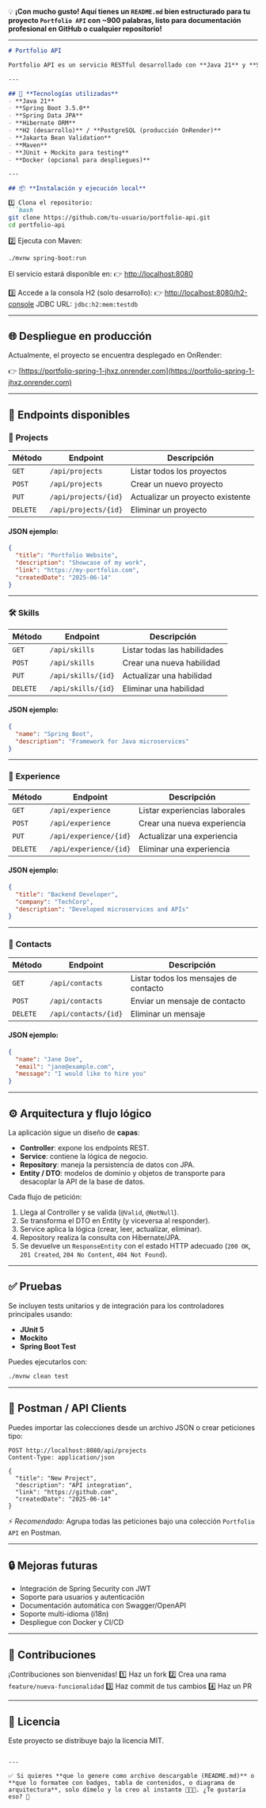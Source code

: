 💡 **¡Con mucho gusto! Aquí tienes un `README.md` bien estructurado para tu proyecto `Portfolio API` con \~900 palabras, listo para documentación profesional en GitHub o cualquier repositorio!**

---

````markdown
# Portfolio API

Portfolio API es un servicio RESTful desarrollado con **Java 21** y **Spring Boot 3.5.0** que permite gestionar un portafolio de proyectos, habilidades, experiencias laborales y contactos. Este backend está diseñado para ser consumido por interfaces frontend como aplicaciones web, móviles o herramientas de automatización, ofreciendo un conjunto de endpoints seguros, escalables y fáciles de integrar.

---

## 🚀 **Tecnologías utilizadas**
- **Java 21**
- **Spring Boot 3.5.0**
- **Spring Data JPA**
- **Hibernate ORM**
- **H2 (desarrollo)** / **PostgreSQL (producción OnRender)**
- **Jakarta Bean Validation**
- **Maven**
- **JUnit + Mockito para testing**
- **Docker (opcional para despliegues)**

---

## 📦 **Instalación y ejecución local**

1️⃣ Clona el repositorio:
```bash
git clone https://github.com/tu-usuario/portfolio-api.git
cd portfolio-api
````

2️⃣ Ejecuta con Maven:

```bash
./mvnw spring-boot:run
```

El servicio estará disponible en:
👉 [http://localhost:8080](http://localhost:8080)

3️⃣ Accede a la consola H2 (solo desarrollo):
👉 [http://localhost:8080/h2-console](http://localhost:8080/h2-console)
JDBC URL: `jdbc:h2:mem:testdb`

---

## 🌐 **Despliegue en producción**

Actualmente, el proyecto se encuentra desplegado en OnRender:

👉 [https://portfolio-spring-1-jhxz.onrender.com](https://portfolio-spring-1-jhxz.onrender.com)

---

## 🔑 **Endpoints disponibles**

### 📁 **Projects**

| Método   | Endpoint             | Descripción                      |
| -------- | -------------------- | -------------------------------- |
| `GET`    | `/api/projects`      | Listar todos los proyectos       |
| `POST`   | `/api/projects`      | Crear un nuevo proyecto          |
| `PUT`    | `/api/projects/{id}` | Actualizar un proyecto existente |
| `DELETE` | `/api/projects/{id}` | Eliminar un proyecto             |

#### JSON ejemplo:

```json
{
  "title": "Portfolio Website",
  "description": "Showcase of my work",
  "link": "https://my-portfolio.com",
  "createdDate": "2025-06-14"
}
```

---

### 🛠 **Skills**

| Método   | Endpoint           | Descripción                  |
| -------- | ------------------ | ---------------------------- |
| `GET`    | `/api/skills`      | Listar todas las habilidades |
| `POST`   | `/api/skills`      | Crear una nueva habilidad    |
| `PUT`    | `/api/skills/{id}` | Actualizar una habilidad     |
| `DELETE` | `/api/skills/{id}` | Eliminar una habilidad       |

#### JSON ejemplo:

```json
{
  "name": "Spring Boot",
  "description": "Framework for Java microservices"
}
```

---

### 💼 **Experience**

| Método   | Endpoint               | Descripción                   |
| -------- | ---------------------- | ----------------------------- |
| `GET`    | `/api/experience`      | Listar experiencias laborales |
| `POST`   | `/api/experience`      | Crear una nueva experiencia   |
| `PUT`    | `/api/experience/{id}` | Actualizar una experiencia    |
| `DELETE` | `/api/experience/{id}` | Eliminar una experiencia      |

#### JSON ejemplo:

```json
{
  "title": "Backend Developer",
  "company": "TechCorp",
  "description": "Developed microservices and APIs"
}
```

---

### 📧 **Contacts**

| Método   | Endpoint             | Descripción                           |
| -------- | -------------------- | ------------------------------------- |
| `GET`    | `/api/contacts`      | Listar todos los mensajes de contacto |
| `POST`   | `/api/contacts`      | Enviar un mensaje de contacto         |
| `DELETE` | `/api/contacts/{id}` | Eliminar un mensaje                   |

#### JSON ejemplo:

```json
{
  "name": "Jane Doe",
  "email": "jane@example.com",
  "message": "I would like to hire you"
}
```

---

## ⚙ **Arquitectura y flujo lógico**

La aplicación sigue un diseño de **capas**:

* **Controller**: expone los endpoints REST.
* **Service**: contiene la lógica de negocio.
* **Repository**: maneja la persistencia de datos con JPA.
* **Entity / DTO**: modelos de dominio y objetos de transporte para desacoplar la API de la base de datos.

Cada flujo de petición:

1. Llega al Controller y se valida (`@Valid`, `@NotNull`).
2. Se transforma el DTO en Entity (y viceversa al responder).
3. Service aplica la lógica (crear, leer, actualizar, eliminar).
4. Repository realiza la consulta con Hibernate/JPA.
5. Se devuelve un `ResponseEntity` con el estado HTTP adecuado (`200 OK`, `201 Created`, `204 No Content`, `404 Not Found`).

---

## ✅ **Pruebas**

Se incluyen tests unitarios y de integración para los controladores principales usando:

* **JUnit 5**
* **Mockito**
* **Spring Boot Test**

Puedes ejecutarlos con:

```bash
./mvnw clean test
```

---

## 🧪 **Postman / API Clients**

Puedes importar las colecciones desde un archivo JSON o crear peticiones tipo:

```http
POST http://localhost:8080/api/projects
Content-Type: application/json

{
  "title": "New Project",
  "description": "API integration",
  "link": "https://github.com",
  "createdDate": "2025-06-14"
}
```

⚡ *Recomendado:* Agrupa todas las peticiones bajo una colección `Portfolio API` en Postman.

---

## 🔒 **Mejoras futuras**

* Integración de Spring Security con JWT
* Soporte para usuarios y autenticación
* Documentación automática con Swagger/OpenAPI
* Soporte multi-idioma (i18n)
* Despliegue con Docker y CI/CD

---

## 🤝 **Contribuciones**

¡Contribuciones son bienvenidas!
1️⃣ Haz un fork
2️⃣ Crea una rama `feature/nueva-funcionalidad`
3️⃣ Haz commit de tus cambios
4️⃣ Haz un PR

---

## 📄 **Licencia**

Este proyecto se distribuye bajo la licencia MIT.

```

---

✅ Si quieres **que lo genere como archivo descargable (README.md)** o **que lo formatee con badges, tabla de contenidos, o diagrama de arquitectura**, solo dímelo y lo creo al instante 🔨🤖🔧. ¿Te gustaría eso? 🚀
```
